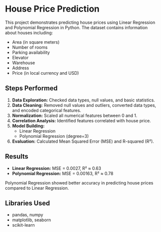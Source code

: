 # House Price Prediction

This project demonstrates predicting house prices using Linear Regression and Polynomial Regression in Python. The dataset contains information about houses including:

- Area (in square meters)
- Number of rooms
- Parking availability
- Elevator
- Warehouse
- Address
- Price (in local currency and USD)

## Steps Performed

1. **Data Exploration:** Checked data types, null values, and basic statistics.
2. **Data Cleaning:** Removed null values and outliers, converted data types, and encoded categorical features.
3. **Normalization:** Scaled all numerical features between 0 and 1.
4. **Correlation Analysis:** Identified features correlated with house price.
5. **Model Building:**
   - Linear Regression
   - Polynomial Regression (degree=3)
6. **Evaluation:** Calculated Mean Squared Error (MSE) and R-squared (R²).

## Results

- **Linear Regression:** MSE = 0.0027, R² ≈ 0.63
- **Polynomial Regression:** MSE = 0.00163, R² ≈ 0.78

Polynomial Regression showed better accuracy in predicting house prices compared to Linear Regression.

## Libraries Used

- pandas, numpy
- matplotlib, seaborn
- scikit-learn
